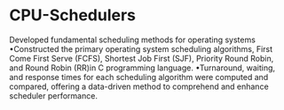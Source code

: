# CPU-Schedulers
Developed fundamental scheduling methods for operating systems 
•Constructed the primary operating system scheduling algorithms, First Come First Serve (FCFS), Shortest Job First (SJF), Priority Round Robin, and Round Robin (RR)in C programming language.
•Turnaround, waiting, and response times for each scheduling algorithm were computed and compared, offering a data-driven method to comprehend and enhance scheduler performance.
